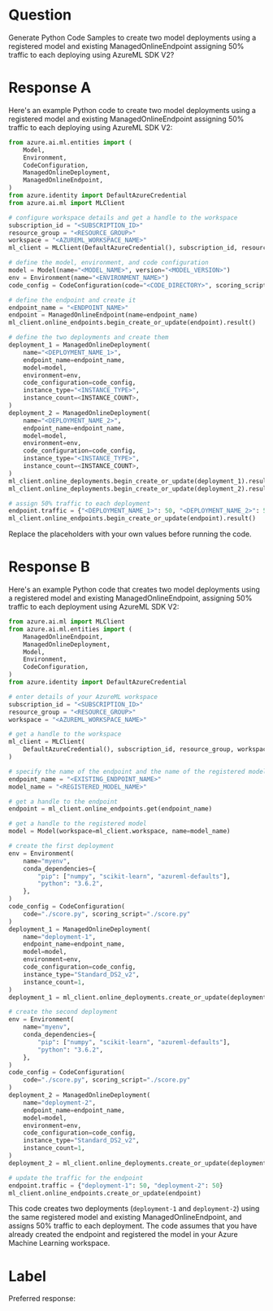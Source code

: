 
# Question

Generate Python Code Samples to create two model deployments using a registered model and existing ManagedOnlineEndpoint assigning 50% traffic to each deploying using AzureML SDK V2?

# Response A

Here's an example Python code to create two model deployments using a registered model and existing ManagedOnlineEndpoint assigning 50% traffic to each deploying using AzureML SDK V2:

```python
from azure.ai.ml.entities import (
    Model,
    Environment,
    CodeConfiguration,
    ManagedOnlineDeployment,
    ManagedOnlineEndpoint,
)
from azure.identity import DefaultAzureCredential
from azure.ai.ml import MLClient

# configure workspace details and get a handle to the workspace
subscription_id = "<SUBSCRIPTION_ID>"
resource_group = "<RESOURCE_GROUP>"
workspace = "<AZUREML_WORKSPACE_NAME>"
ml_client = MLClient(DefaultAzureCredential(), subscription_id, resource_group, workspace)

# define the model, environment, and code configuration
model = Model(name="<MODEL_NAME>", version="<MODEL_VERSION>")
env = Environment(name="<ENVIRONMENT_NAME>")
code_config = CodeConfiguration(code="<CODE_DIRECTORY>", scoring_script="<SCORING_SCRIPT>")

# define the endpoint and create it
endpoint_name = "<ENDPOINT_NAME>"
endpoint = ManagedOnlineEndpoint(name=endpoint_name)
ml_client.online_endpoints.begin_create_or_update(endpoint).result()

# define the two deployments and create them
deployment_1 = ManagedOnlineDeployment(
    name="<DEPLOYMENT_NAME_1>",
    endpoint_name=endpoint_name,
    model=model,
    environment=env,
    code_configuration=code_config,
    instance_type="<INSTANCE_TYPE>",
    instance_count=<INSTANCE_COUNT>,
)
deployment_2 = ManagedOnlineDeployment(
    name="<DEPLOYMENT_NAME_2>",
    endpoint_name=endpoint_name,
    model=model,
    environment=env,
    code_configuration=code_config,
    instance_type="<INSTANCE_TYPE>",
    instance_count=<INSTANCE_COUNT>,
)
ml_client.online_deployments.begin_create_or_update(deployment_1).result()
ml_client.online_deployments.begin_create_or_update(deployment_2).result()

# assign 50% traffic to each deployment
endpoint.traffic = {"<DEPLOYMENT_NAME_1>": 50, "<DEPLOYMENT_NAME_2>": 50}
ml_client.online_endpoints.begin_create_or_update(endpoint).result()
```

Replace the placeholders with your own values before running the code.

# Response B

Here's an example Python code that creates two model deployments using a registered model and existing ManagedOnlineEndpoint, assigning 50% traffic to each deployment using AzureML SDK V2:

```python
from azure.ai.ml import MLClient
from azure.ai.ml.entities import (
    ManagedOnlineEndpoint,
    ManagedOnlineDeployment,
    Model,
    Environment,
    CodeConfiguration,
)
from azure.identity import DefaultAzureCredential

# enter details of your AzureML workspace
subscription_id = "<SUBSCRIPTION_ID>"
resource_group = "<RESOURCE_GROUP>"
workspace = "<AZUREML_WORKSPACE_NAME>"

# get a handle to the workspace
ml_client = MLClient(
    DefaultAzureCredential(), subscription_id, resource_group, workspace
)

# specify the name of the endpoint and the name of the registered model
endpoint_name = "<EXISTING_ENDPOINT_NAME>"
model_name = "<REGISTERED_MODEL_NAME>"

# get a handle to the endpoint
endpoint = ml_client.online_endpoints.get(endpoint_name)

# get a handle to the registered model
model = Model(workspace=ml_client.workspace, name=model_name)

# create the first deployment
env = Environment(
    name="myenv",
    conda_dependencies={
        "pip": ["numpy", "scikit-learn", "azureml-defaults"],
        "python": "3.6.2",
    },
)
code_config = CodeConfiguration(
    code="./score.py", scoring_script="./score.py"
)
deployment_1 = ManagedOnlineDeployment(
    name="deployment-1",
    endpoint_name=endpoint_name,
    model=model,
    environment=env,
    code_configuration=code_config,
    instance_type="Standard_DS2_v2",
    instance_count=1,
)
deployment_1 = ml_client.online_deployments.create_or_update(deployment_1)

# create the second deployment
env = Environment(
    name="myenv",
    conda_dependencies={
        "pip": ["numpy", "scikit-learn", "azureml-defaults"],
        "python": "3.6.2",
    },
)
code_config = CodeConfiguration(
    code="./score.py", scoring_script="./score.py"
)
deployment_2 = ManagedOnlineDeployment(
    name="deployment-2",
    endpoint_name=endpoint_name,
    model=model,
    environment=env,
    code_configuration=code_config,
    instance_type="Standard_DS2_v2",
    instance_count=1,
)
deployment_2 = ml_client.online_deployments.create_or_update(deployment_2)

# update the traffic for the endpoint
endpoint.traffic = {"deployment-1": 50, "deployment-2": 50}
ml_client.online_endpoints.create_or_update(endpoint)
```

This code creates two deployments (`deployment-1` and `deployment-2`) using the same registered model and existing ManagedOnlineEndpoint, and assigns 50% traffic to each deployment. The code assumes that you have already created the endpoint and registered the model in your Azure Machine Learning workspace.

# Label

Preferred response: 

